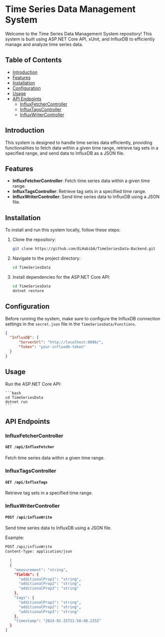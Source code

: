 # Time Series Data Management System

Welcome to the Time Series Data Management System repository! This system is built using ASP.NET Core API, xUnit, and InfluxDB to efficiently manage and analyze time series data.

## Table of Contents
- [Introduction](#introduction)
- [Features](#features)
- [Installation](#installation)
- [Configuration](#configuration)
- [Usage](#usage)
- [API Endpoints](#api-endpoints)
  - [InfluxFetcherController](#influxfetchercontroller)
  - [InfluxTagsController](#influxtagscontroller)
  - [InfluxWriterController](#influxwritercontroller)

## Introduction

This system is designed to handle time series data efficiently, providing functionalities to fetch data within a given time range, retrieve tag sets in a specified range, and send data to InfluxDB as a JSON file.

## Features

- **InfluxFetcherController**: Fetch time series data within a given time range.
- **InfluxTagsController**: Retrieve tag sets in a specified time range.
- **InfluxWriterController**: Send time series data to InfluxDB using a JSON file.

## Installation

To install and run this system locally, follow these steps:

1. Clone the repository:

    ```bash
    git clone https://github.com/ELHabibA/TimeSeriesData-Backend.git
    ```

2. Navigate to the project directory:

    ```bash
    cd TimeSeriesData
    ```

3. Install dependencies for the ASP.NET Core API:

    ```bash
    cd TimeSeriesData
    dotnet restore

## Configuration

Before running the system, make sure to configure the InfluxDB connection settings in the `secret.json` file in the `TimeSeriesData/Functions`.

```json
{
  "InfluxDB": {
      "ServerUrl": "http://localhost:8086/",
      "Token": "your-influxdb-token"
  }
}
```

## Usage

 Run the ASP.NET Core API:

    ```bash
    cd TimeSeriesData
    dotnet run
    ```

## API Endpoints

### InfluxFetcherController

#### `GET /api/InfluxFetcher`

Fetch time series data within a given time range.

### InfluxTagsController

#### `GET /api/InfluxTags`

Retrieve tag sets in a specified time range.

### InfluxWriterController

#### `POST /api/influxWrite`

Send time series data to InfluxDB using a JSON file.

Example:

```bash
POST /api/influxWrite
Content-Type: application/json

  [
  {
    "measurement": "string",
    "fields": {
      "additionalProp1": "string",
      "additionalProp2": "string",
      "additionalProp3": "string"
    },
    "tags": {
      "additionalProp1": "string",
      "additionalProp2": "string",
      "additionalProp3": "string"
    },
    "timestamp": "2024-01-25T21:50:48.225Z"
  }
]
```
